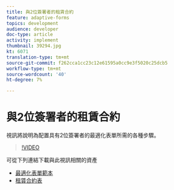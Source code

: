 ```yaml
---
title: 與2位簽署者的租賃合約
feature: adaptive-forms
topics: development
audience: developer
doc-type: article
activity: implement
thumbnail: 39294.jpg
kt: 6071
translation-type: tm+mt
source-git-commit: f262cca1cc23c12e61595a0cc9e3f5020c25dcb5
workflow-type: tm+mt
source-wordcount: '40'
ht-degree: 7%

---
```


# 與2位簽署者的租賃合約


視訊將說明為配置具有2位簽署者的最適化表單所需的各種步驟。

>[!VIDEO](https://video.tv.adobe.com/v/39294/?quality=9&learn=on)

可從下列連結下載與此視訊相關的資產

* [最適化表單範本](assets/tenancy-agreement-template.zip)
* [租賃合約表](assets/rental-agreement-form.zip)